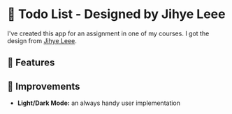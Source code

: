 # 📃 Todo List - Designed by Jihye Leee

I've created this app for an assignment in one of my courses. I got the design from [Jihye Leee](https://dribbble.com/shots/3384144-Hello-Dribbble).

## 🚀 Features

## 🤔 Improvements

- **Light/Dark Mode:** an always handy user implementation
